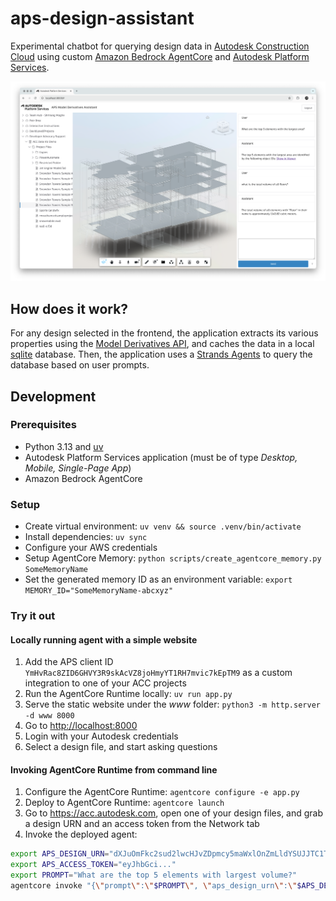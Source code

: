# aps-design-assistant

Experimental chatbot for querying design data in [Autodesk Construction Cloud](https://construction.autodesk.com/) using custom [Amazon Bedrock AgentCore](https://aws.amazon.com/bedrock/agentcore) and [Autodesk Platform Services](https://aps.autodesk.com).

![Thumbnail](thumbnail.png)

## How does it work?

For any design selected in the frontend, the application extracts its various properties using the [Model Derivatives API](https://aps.autodesk.com/en/docs/model-derivative/v2/developers_guide/overview/), and caches the data in a local [sqlite](https://www.sqlite.org) database. Then, the application uses a [Strands Agents](https://strandsagents.com/latest) to query the database based on user prompts.

## Development

### Prerequisites

- Python 3.13 and [uv](https://github.com/astral-sh/uv)
- Autodesk Platform Services application (must be of type _Desktop, Mobile, Single-Page App_)
- Amazon Bedrock AgentCore

### Setup

- Create virtual environment: `uv venv && source .venv/bin/activate`
- Install dependencies: `uv sync`
- Configure your AWS credentials
- Setup AgentCore Memory: `python scripts/create_agentcore_memory.py SomeMemoryName`
- Set the generated memory ID as an environment variable: `export MEMORY_ID="SomeMemoryName-abcxyz"`

### Try it out

#### Locally running agent with a simple website

1. Add the APS client ID `YmHvRac8ZID6GHVY3R9skAcVZ8joHmyYT1RH7mvic7kEpTM9` as a custom integration to one of your ACC projects
2. Run the AgentCore Runtime locally: `uv run app.py`
3. Serve the static website under the _www_ folder: `python3 -m http.server -d www 8000`
4. Go to [http://localhost:8000](http://localhost:8000)
5. Login with your Autodesk credentials
6. Select a design file, and start asking questions

#### Invoking AgentCore Runtime from command line

1. Configure the AgentCore Runtime: `agentcore configure -e app.py`
2. Deploy to AgentCore Runtime: `agentcore launch`
3. Go to https://acc.autodesk.com, open one of your design files, and grab a design URN and an access token from the Network tab
4. Invoke the deployed agent:

```bash
export APS_DESIGN_URN="dXJuOmFkc2sud2lwcHJvZDpmcy5maWxlOnZmLldYSUJJTC1TUUp5LU5ua3FaVjNuSWc_dmVyc2lvbj0x"
export APS_ACCESS_TOKEN="eyJhbGci..."
export PROMPT="What are the top 5 elements with largest volume?"
agentcore invoke "{\"prompt\":\"$PROMPT\", \"aps_design_urn\":\"$APS_DESIGN_URN\",\"aps_access_token\":\"$APS_ACCESS_TOKEN\"}"
```
